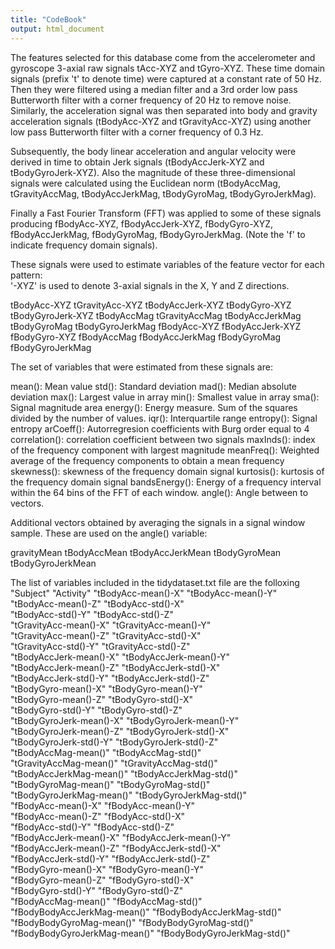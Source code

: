 ```yaml
---
title: "CodeBook"
output: html_document
---
```


The features selected for this database come from the accelerometer and gyroscope 3-axial raw signals tAcc-XYZ and tGyro-XYZ. These time domain signals (prefix 't' to denote time) were captured at a constant rate of 50 Hz. Then they were filtered using a median filter and a 3rd order low pass Butterworth filter with a corner frequency of 20 Hz to remove noise. Similarly, the acceleration signal was then separated into body and gravity acceleration signals (tBodyAcc-XYZ and tGravityAcc-XYZ) using another low pass Butterworth filter with a corner frequency of 0.3 Hz. 

Subsequently, the body linear acceleration and angular velocity were derived in time to obtain Jerk signals (tBodyAccJerk-XYZ and tBodyGyroJerk-XYZ). Also the magnitude of these three-dimensional signals were calculated using the Euclidean norm (tBodyAccMag, tGravityAccMag, tBodyAccJerkMag, tBodyGyroMag, tBodyGyroJerkMag). 

Finally a Fast Fourier Transform (FFT) was applied to some of these signals producing fBodyAcc-XYZ, fBodyAccJerk-XYZ, fBodyGyro-XYZ, fBodyAccJerkMag, fBodyGyroMag, fBodyGyroJerkMag. (Note the 'f' to indicate frequency domain signals). 

These signals were used to estimate variables of the feature vector for each pattern:  
'-XYZ' is used to denote 3-axial signals in the X, Y and Z directions.

tBodyAcc-XYZ
tGravityAcc-XYZ
tBodyAccJerk-XYZ
tBodyGyro-XYZ
tBodyGyroJerk-XYZ
tBodyAccMag
tGravityAccMag
tBodyAccJerkMag
tBodyGyroMag
tBodyGyroJerkMag
fBodyAcc-XYZ
fBodyAccJerk-XYZ
fBodyGyro-XYZ
fBodyAccMag
fBodyAccJerkMag
fBodyGyroMag
fBodyGyroJerkMag

The set of variables that were estimated from these signals are: 

mean(): Mean value
std(): Standard deviation
mad(): Median absolute deviation 
max(): Largest value in array
min(): Smallest value in array
sma(): Signal magnitude area
energy(): Energy measure. Sum of the squares divided by the number of values. 
iqr(): Interquartile range 
entropy(): Signal entropy
arCoeff(): Autorregresion coefficients with Burg order equal to 4
correlation(): correlation coefficient between two signals
maxInds(): index of the frequency component with largest magnitude
meanFreq(): Weighted average of the frequency components to obtain a mean frequency
skewness(): skewness of the frequency domain signal 
kurtosis(): kurtosis of the frequency domain signal 
bandsEnergy(): Energy of a frequency interval within the 64 bins of the FFT of each window.
angle(): Angle between to vectors.

Additional vectors obtained by averaging the signals in a signal window sample. These are used on the angle() variable:

gravityMean
tBodyAccMean
tBodyAccJerkMean
tBodyGyroMean
tBodyGyroJerkMean

The list of variables included in the tidydataset.txt file are the folloxing
 "Subject"                     "Activity"
 "tBodyAcc-mean()-X"           "tBodyAcc-mean()-Y"          
 "tBodyAcc-mean()-Z"           "tBodyAcc-std()-X"           
 "tBodyAcc-std()-Y"            "tBodyAcc-std()-Z"           
 "tGravityAcc-mean()-X"        "tGravityAcc-mean()-Y"       
 "tGravityAcc-mean()-Z"        "tGravityAcc-std()-X"        
 "tGravityAcc-std()-Y"         "tGravityAcc-std()-Z"        
 "tBodyAccJerk-mean()-X"       "tBodyAccJerk-mean()-Y"      
 "tBodyAccJerk-mean()-Z"       "tBodyAccJerk-std()-X"       
 "tBodyAccJerk-std()-Y"        "tBodyAccJerk-std()-Z"       
 "tBodyGyro-mean()-X"          "tBodyGyro-mean()-Y"         
 "tBodyGyro-mean()-Z"          "tBodyGyro-std()-X"          
 "tBodyGyro-std()-Y"           "tBodyGyro-std()-Z"          
 "tBodyGyroJerk-mean()-X"      "tBodyGyroJerk-mean()-Y"     
 "tBodyGyroJerk-mean()-Z"      "tBodyGyroJerk-std()-X"      
 "tBodyGyroJerk-std()-Y"       "tBodyGyroJerk-std()-Z"      
 "tBodyAccMag-mean()"          "tBodyAccMag-std()"          
 "tGravityAccMag-mean()"       "tGravityAccMag-std()"       
 "tBodyAccJerkMag-mean()"      "tBodyAccJerkMag-std()"      
 "tBodyGyroMag-mean()"         "tBodyGyroMag-std()"         
 "tBodyGyroJerkMag-mean()"     "tBodyGyroJerkMag-std()"     
 "fBodyAcc-mean()-X"           "fBodyAcc-mean()-Y"          
 "fBodyAcc-mean()-Z"           "fBodyAcc-std()-X"           
 "fBodyAcc-std()-Y"            "fBodyAcc-std()-Z"           
 "fBodyAccJerk-mean()-X"       "fBodyAccJerk-mean()-Y"      
 "fBodyAccJerk-mean()-Z"       "fBodyAccJerk-std()-X"       
 "fBodyAccJerk-std()-Y"        "fBodyAccJerk-std()-Z"       
 "fBodyGyro-mean()-X"          "fBodyGyro-mean()-Y"         
 "fBodyGyro-mean()-Z"          "fBodyGyro-std()-X"          
 "fBodyGyro-std()-Y"           "fBodyGyro-std()-Z"          
 "fBodyAccMag-mean()"          "fBodyAccMag-std()"          
 "fBodyBodyAccJerkMag-mean()"  "fBodyBodyAccJerkMag-std()"  
 "fBodyBodyGyroMag-mean()"     "fBodyBodyGyroMag-std()"     
 "fBodyBodyGyroJerkMag-mean()" "fBodyBodyGyroJerkMag-std()"

